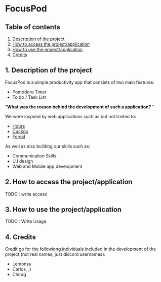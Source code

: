 # FocusPod #

## Table of contents ##

1. [ Description of the project ](#desc)
2. [ How to access the project/application ](#access)
3. [ How to use the project/application ](#usage)
4. [ Credits ](#credits)

<a name="desc"></a>
## 1. Description of the project
FocusPod is a simple productivity app that consists of two main features:
* Pomodoro Timer 
* To do / Task List

"__What was the reason behind the development of such a application?__ "

We were inspired by web applications such as but not limited to: 
* [Hours](https://hours.zone/)
* [Cuckoo](https://cuckoo.team/)
* [Forest](https://www.forestapp.cc/)

As well as also building our skills such as: 
* Communication Skills 
* U.I design 
* Web and Mobile app development

<a name="access"></a>
## 2. How to access the project/application
TODO : write access

<a name="usage"></a>
## 3. How to use the project/application
TODO : Write Usage

<a name="credits"></a>
## 4. Credits 
Credit go for the followiong individuals included in the development of the project (not real names, just discord usernames):
* Lemonsu 
* Carlos. ;)
* Chirag